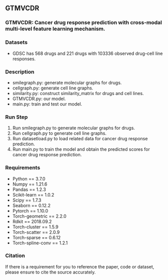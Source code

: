 ## GTMVCDR

### GTMVCDR: Cancer drug response prediction with cross-modal multi-level feature learning mechanism.
### Datasets
 
 - GDSC has 568 drugs and 221 drugs with 103336 observed drug-cell line
   responses.  
### Description
 - smilegraph.py: generate molecular graphs for drugs.
 - cellgraph.py: generate cell line graphs.
 - similarity.py: construct similarity_matrix for drugs and cell lines.
 - GTMVCDR.py: our model.
 - main.py: train and test our model.

### Run Step
 1. Run smilegraph.py to generate molecular graphs for drugs.
 2. Run cellgraph.py to generate cell line graphs.
 3. Run datasetload.py to load related data for cancer drug response prediction.
 4. Run main.py to train the model and obtain the predicted scores for cancer drug response prediction.

### Requirements
 - Python == 3.7.0
 - Numpy == 1.21.6
 - Pandas == 1.2.3
 - Scikit-learn == 1.0.2
 - Scipy == 1.7.3
 - Seaborn == 0.12.2
 - Pytorch == 1.10.0
 - Torch-geometric == 2.2.0 
 - Rdkit == 2018.09.2
 - Torch-cluster == 1.5.9
 - Torch-scatter == 2.0.9
 - Torch-sparse == 0.6.12
 - Torch-spline-conv == 1.2.1
 ### Citation
 If there is a requirement for you to reference the paper, code or dataset, please ensure to cite the source accurately.

